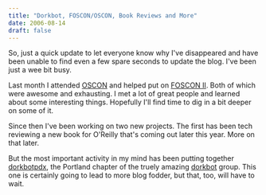```yaml
---
title: "Dorkbot, FOSCON/OSCON, Book Reviews and More"
date: 2006-08-14
draft: false
---
```

So, just a quick update to let everyone know why I've disappeared and have been unable to find even a few spare seconds to update the blog. I've been just a wee bit busy.

Last month I attended [OSCON](https://web.archive.org/web/20071012184444/http://conferences.oreillynet.com/os2006/) and helped put on [FOSCON II](https://web.archive.org/web/20071012184444/http://oscamp.org/FOSCON). Both of which were awesome and exhausting. I met a lot of great people and learned about some interesting things. Hopefully I'll find time to dig in a bit deeper on some of it.

Since then I've been working on two new projects. The first has been tech reviewing a new book for O'Reilly that's coming out later this year. More on that later.

But the most important activity in my mind has been putting together [dorkbotpdx](https://web.archive.org/web/20071012184444/http://dorkbot.org/dorkbotpdx/), the Portland chapter of the truely amazing [dorkbot](https://web.archive.org/web/20071012184444/http://dorkbot.org/) group. This one is certainly going to lead to more blog fodder, but that, too, will have to wait.